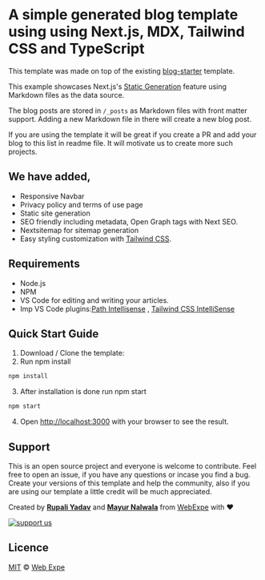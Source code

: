 # A simple generated blog template using using Next.js, MDX, Tailwind CSS and TypeScript

This template was made on top of the existing [blog-starter](https://github.com/vercel/next.js/tree/canary/examples/blog-starter) template.

This example showcases Next.js's [Static Generation](https://nextjs.org/docs/basic-features/pages) feature using Markdown files as the data source.

The blog posts are stored in `/_posts` as Markdown files with front matter support. Adding a new Markdown file in there will create a new blog post.

If you are using the template it will be great if you create a PR and add your blog to this list in readme file. It will motivate us to create more such projects.

## We have added,
- Responsive Navbar
- Privacy policy and terms of use page
- Static site generation
- SEO friendly including metadata, Open Graph tags with Next SEO.
- Nextsitemap for sitemap generation
- Easy styling customization with [Tailwind CSS](https://tailwindcss.com/).

## Requirements
- Node.js
- NPM
- VS Code for editing and writing your articles.
- Imp VS Code plugins:[Path Intellisense](https://marketplace.visualstudio.com/items?itemName=christian-kohler.path-intellisense) , [Tailwind CSS IntelliSense](https://marketplace.visualstudio.com/items?itemName=bradlc.vscode-tailwindcss)


## Quick Start Guide
1. Download / Clone the template:
2. Run npm install
```bash
npm install
```
3. After installation is done run npm start
```bash
npm start
```
4. Open [http://localhost:3000](http://localhost:3000) with your browser to see the result.

## Support
This is an open source project and everyone is welcome to contribute. Feel free to open an issue, if you have any questions or incase you find a bug. Create your versions of this template and help the community, also if you are using our template a little credit will be much appreciated.

Created by **[Rupali Yadav](https://www.linkedin.com/in/rupali-yadav-087bb4112/)** and **[Mayur Nalwala](https://www.linkedin.com/in/mayur-nalwala/)** from [WebExpe](https://webexpe.com/) with ♥

<a href="https://www.buymeacoffee.com/webexpe13z" target="_blank">![support us](/public/images/bmc.png)</a>
## Licence

[MIT](https://github.com/webexpe13/blog-template-using-nextjs-typescript-tailwindcss/blob/main/LICENSE) © [Web Expe](https://www.webexpe.com)